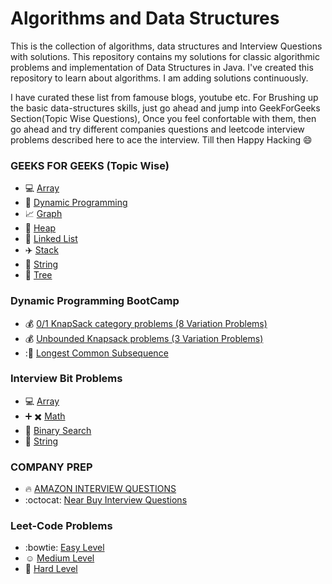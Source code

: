 # Algorithms and Data Structures
This is the collection of algorithms, data structures and Interview Questions with solutions. This repository contains my solutions for classic algorithmic problems and implementation of Data Structures in Java. I've created this repository to learn about algorithms. I am adding solutions continuously.

I have curated these list from famouse blogs, youtube etc. For Brushing up the basic data-structures skills, just go ahead and jump into GeekForGeeks Section(Topic Wise Questions), Once you feel confortable with them, then go ahead and try different companies questions and leetcode interview problems described here to ace the interview. Till then Happy Hacking :smile:


### GEEKS FOR GEEKS (Topic Wise)
- :computer: [Array](src/com/geeksforgeeks/array)
- :rowboat: [Dynamic Programming](src/com/geeksforgeeks/dynamicProgramming)
- :chart_with_upwards_trend: [Graph](src/com/geeksforgeeks/graph)
- :ship: [Heap](src/com/geeksforgeeks/heap)
- :rocket: [Linked List](src/com/geeksforgeeks/linkedlist)
- :airplane: [Stack](src/com/geeksforgeeks/stack)
- :tophat: [String](src/com/geeksforgeeks/string)
- :8ball: [Tree](src/com/geeksforgeeks/tree)

### Dynamic Programming BootCamp
- :moneybag: [0/1 KnapSack category problems (8 Variation Problems)](src/com/leetcode/year_2020/DP/zero_one_knapsack)
- :moneybag: [Unbounded Knapsack problems (3 Variation Problems)](src/com/leetcode/year_2020/DP/unbounded_knapsack)
- ::twisted_rightwards_arrows: [Longest Common Subsequence](src/com/leetcode/year_2020/DP/longest_common_subsequence)

### Interview Bit Problems 
- :computer: [Array](src/com/interviewbit/array)
- :heavy_plus_sign: :heavy_multiplication_x: [Math](src/com/interviewbit/math)
- :arrows_counterclockwise: [Binary Search](src/com/interviewbit/binary_search)
- :tophat: [String](src/com/interviewbit/string_parsing)

### COMPANY PREP
- :fire: [AMAZON INTERVIEW QUESTIONS](src/com/company/amazon)
- :octocat: [Near Buy Interview Questions](src/com/company/nearbuy)

### Leet-Code Problems
- :bowtie: [Easy Level](src/com/leetcode/problems/easy)
- :relaxed: [Medium Level](src/com/leetcode/problems/medium)
- :rocket: [Hard Level](src/com/leetcode/problems/hard)
